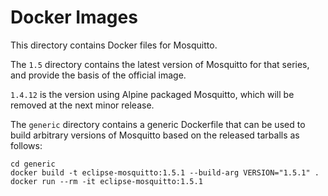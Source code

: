 # Docker Images 

This directory contains Docker files for Mosquitto.

The `1.5` directory contains the latest version of Mosquitto for
that series, and provide the basis of the official image.

`1.4.12` is the version using Alpine packaged Mosquitto, which will be removed
at the next minor release.

The `generic` directory contains a generic Dockerfile that can be used to build
arbitrary versions of Mosquitto based on the released tarballs as follows:

```
cd generic
docker build -t eclipse-mosquitto:1.5.1 --build-arg VERSION="1.5.1" .
docker run --rm -it eclipse-mosquitto:1.5.1
```

